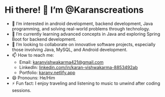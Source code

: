 # Hi there! 👋 I’m @Karanscreations

- 👀 I’m interested in android development, backend development, Java programming, and solving real-world problems through technology.  
- 🌱 I’m currently learning advanced concepts in Java and exploring Spring Boot for backend development.  
- 💞️ I’m looking to collaborate on innovative software projects, especially those involving Java, MySQL, and Android development.  
- 📫 How to reach me:  
  - Email: [karanvishwakarma421@gmail.com](mailto:karanvishwakarma421@gmail.com)  
  - LinkedIn: [linkedin.com/in/karan-vishwakarma-8853492ab](https://linkedin.com/in/karan-vishwakarma-8853492ab)  
  - Portfolio: [karanv.netlify.app](https://karanv.netlify.app/)  
- 😄 Pronouns: He/Him  
- ⚡ Fun fact: I enjoy traveling and listening to music to unwind after coding sessions.  

<!---
Karanscreations/Karanscreations is a ✨ special ✨ repository because its `README.md` (this file) appears on your GitHub profile.
You can click the Preview link to take a look at your changes.
--->
